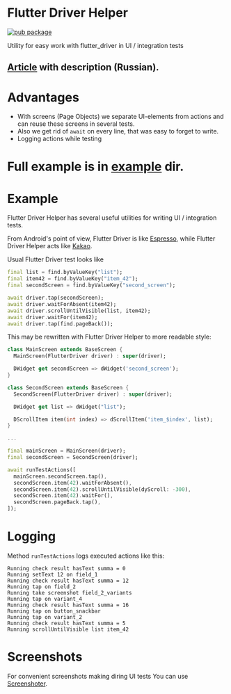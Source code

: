 # Flutter Driver Helper

[![pub package](https://img.shields.io/pub/v/flutter_driver_helper.svg)](https://pub.dartlang.org/packages/flutter_driver_helper)

Utility for easy work with flutter_driver in UI / integration tests

## [Article](https://habr.com/en/post/483468/) with description (Russian).

# Advantages

* With screens (Page Objects) we separate UI-elements from actions and can reuse these screens in several tests.
* Also we get rid of `await` on every line, that was easy to forget to write.
* Logging actions while testing

# Full example is in [example](https://github.com/qwert2603/flutter_driver_helper/tree/master/example) dir.

# Example

Flutter Driver Helper has several useful utilities for writing UI / integration tests.

From Android's point of view, Flutter Driver is like [Espresso](https://developer.android.com/training/testing/espresso), while Flutter Driver Helper acts like [Kakao](https://github.com/agoda-com/Kakao).

Usual Flutter Driver test looks like

```dart
final list = find.byValueKey("list");
final item42 = find.byValueKey("item_42");
final secondScreen = find.byValueKey("second_screen");

await driver.tap(secondScreen);
await driver.waitForAbsent(item42);
await driver.scrollUntilVisible(list, item42);
await driver.waitFor(item42);
await driver.tap(find.pageBack());
```

This may be rewritten with Flutter Driver Helper to more readable style:

```dart
class MainScreen extends BaseScreen {
  MainScreen(FlutterDriver driver) : super(driver);

  DWidget get secondScreen => dWidget('second_screen');
}

class SecondScreen extends BaseScreen {
  SecondScreen(FlutterDriver driver) : super(driver);

  DWidget get list => dWidget("list");

  DScrollItem item(int index) => dScrollItem('item_$index', list);
}

...

final mainScreen = MainScreen(driver);
final secondScreen = SecondScreen(driver);

await runTestActions([
  mainScreen.secondScreen.tap(),
  secondScreen.item(42).waitForAbsent(),
  secondScreen.item(42).scrollUntilVisible(dyScroll: -300),
  secondScreen.item(42).waitFor(),
  secondScreen.pageBack.tap(),
]);
```

# Logging

Method `runTestActions` logs executed actions like this:

```
Running check result hasText summa = 0
Running setText 12 on field_1
Running check result hasText summa = 12
Running tap on field_2
Running take screenshot field_2_variants
Running tap on variant_4
Running check result hasText summa = 16
Running tap on button_snackbar
Running tap on variant_2
Running check result hasText summa = 5
Running scrollUntilVisible list item_42
```

# Screenshots

For convenient screenshots making diring UI tests You can use [Screenshoter](https://github.com/qwert2603/flutter_driver_helper/blob/master/lib/src/screenshoter.dart).
